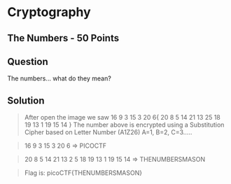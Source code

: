 # Cryptography
## The Numbers - 50 Points
## Question
The numbers... what do they mean?
## Solution
> After open the image we saw 16 9 3 15 3 20 6{ 20 8 5 14 21 13 25 18 19 13 1 19 15 14 }
> The number above is encrypted using a Substitution Cipher based on Letter Number (A1Z26) A=1, B=2, C=3…..

> 16 9 3 15 3 20 6 => PICOCTF

> 20 8 5 14 21 13 2 5 18 19 13 1 19 15 14 => THENUMBERSMASON


> Flag is: picoCTF{THENUMBERSMASON}
